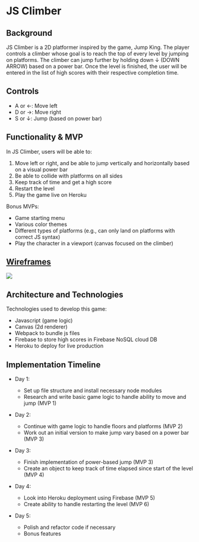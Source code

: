 # JS Climber


## Background
JS Climber is a 2D platformer inspired by the game, Jump King. The player controls a climber whose goal is to reach the top of every level by jumping on platforms. The climber can jump further by holding down ↓ (DOWN ARROW) based on a power bar. Once the level is finished, the user will be entered in the list of high scores with their respective completion time.

## Controls
- A or ←: Move left
- D or →: Move right
- S or ↓: Jump (based on power bar)

## Functionality & MVP
In JS Climber, users will be able to:
1. Move left or right, and be able to jump vertically and horizontally based on a visual power bar
2. Be able to collide with platforms on all sides
3. Keep track of time and get a high score
4. Restart the level
5. Play the game live on Heroku

Bonus MVPs:
- Game starting menu
- Various color themes
- Different types of platforms (e.g., can only land on platforms with correct JS syntax)
- Play the character in a viewport (canvas focused on the climber)

## <a href="https://wireframe.cc/4kg83U">Wireframes</a>
<img src="https://i.ibb.co/RSZzsXY/wireframe.png" />

## Architecture and Technologies
Technologies used to develop this game:
- Javascript (game logic)
- Canvas (2d renderer)
- Webpack to bundle js files
- Firebase to store high scores in Firebase NoSQL cloud DB
- Heroku to deploy for live production

## Implementation Timeline
- Day 1: 
  - Set up file structure and install necessary node modules
  - Research and write basic game logic to handle ability to move and jump (MVP 1)
  
- Day 2:
  - Continue with game logic to handle floors and platforms (MVP 2)
  - Work out an initial version to make jump vary based on a power bar (MVP 3)
  
- Day 3:
  - Finish implementation of power-based jump (MVP 3)
  - Create an object to keep track of time elapsed since start of the level (MVP 4)
  
- Day 4:
  - Look into Heroku deployment using Firebase (MVP 5)
  - Create ability to handle restarting the level (MVP 6)
  
- Day 5:
  - Polish and refactor code if necessary
  - Bonus features
